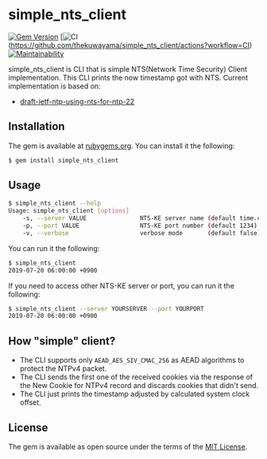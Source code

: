 # simple_nts_client

[![Gem Version](https://badge.fury.io/rb/simple_nts_client.svg)](https://badge.fury.io/rb/simple_nts_client)
[![CI](https://github.com/thekuwayama/simple_nts_client/workflows/CI/badge.svg)(https://github.com/thekuwayama/simple_nts_client/actions?workflow=CI)
[![Maintainability](https://api.codeclimate.com/v1/badges/7b34a4868f1e297af084/maintainability)](https://codeclimate.com/github/thekuwayama/simple_nts_client/maintainability)

simple\_nts\_client is CLI that is simple NTS(Network Time Security) Client implementation.
This CLI prints the now timestamp got with NTS.
Current implementation is based on:

* [draft-ietf-ntp-using-nts-for-ntp-22](https://tools.ietf.org/html/draft-ietf-ntp-using-nts-for-ntp-22)


## Installation

The gem is available at [rubygems.org](https://rubygems.org/gems/simple_nts_client). You can install it the following:

```bash
$ gem install simple_nts_client
```


## Usage

```bash
$ simple_nts_client --help
Usage: simple_nts_client [options]
    -s, --server VALUE               NTS-KE server name (default time.cloudflare.com)
    -p, --port VALUE                 NTS-KE port number (default 1234)
    -v, --verbose                    verbose mode       (default false)
```

You can run it the following:

```bash
$ simple_nts_client
2019-07-20 06:00:00 +0900
```

If you need to access other NTS-KE server or port, you can run it the following:

```bash
$ simple_nts_client --server YOURSERVER --port YOURPORT
2019-07-20 06:00:00 +0900
```


## How "simple" client?

* The CLI supports only `AEAD_AES_SIV_CMAC_256` as AEAD algorithms to protect the NTPv4 packet.
* The CLI sends the first one of the received cookies via the response of the New Cookie for NTPv4 record and discards cookies that didn't send.
* The CLI just prints the timestamp adjusted by calculated system clock offset.


## License

The gem is available as open source under the terms of the [MIT License](http://opensource.org/licenses/MIT).
